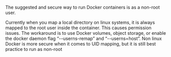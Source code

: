 The suggested and secure way to run Docker containers is as a non-root user.

Currently when you map a local directory on linux systems, it is always mapped to the root user inside the container. This causes permission issues. The workaround is to use Docker volumes, object storage, or enable the docker daemon flag “--userns-remap” and “--userns=host”. Non linux Docker is more secure when it comes to UID mapping, but it is still best practice to run as non-root
